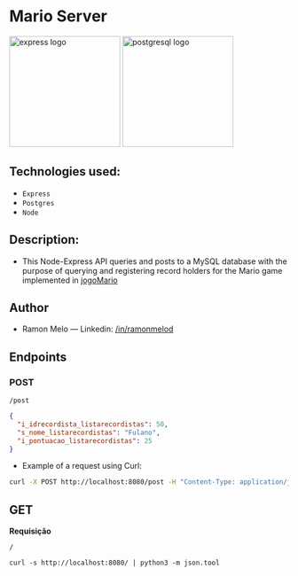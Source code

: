 # Mario Server

<div>
<img src="https://user-images.githubusercontent.com/25181517/183859966-a3462d8d-1bc7-4880-b353-e2cbed900ed6.png" alt="express logo" width="200" height="auto">
<img src="https://user-images.githubusercontent.com/25181517/117208740-bfb78400-adf5-11eb-97bb-09072b6bedfc.png" alt="postgresql logo" width="200" height="auto">

## Technologies used:

- `Express`
- `Postgres`
- `Node`

## Description:

- This Node-Express API queries and posts to a MySQL database with the purpose of querying and registering record holders for the Mario game implemented in [jogoMario](https://github.com/Ramonmelod/supermario/tree/main)

## Author

- Ramon Melo — Linkedin: [/in/ramonmelod](https://www.linkedin.com/in/ramonmelod/)

## Endpoints

### POST

`/post`

```json
{
  "i_idrecordista_listarecordistas": 50,
  "s_nome_listarecordistas": "Fulano",
  "i_pontuacao_listarecordistas": 25
}
```

- Example of a request using Curl:

```sh
curl -X POST http://localhost:8080/post -H "Content-Type: application/json" -H "Referer: https://ramonmelo.com.br/" -d '{"nome": "Fulano", "pontuacao": 42}'
```

## GET

**Requisição**

`/`

```
curl -s http://localhost:8080/ | python3 -m json.tool

```
